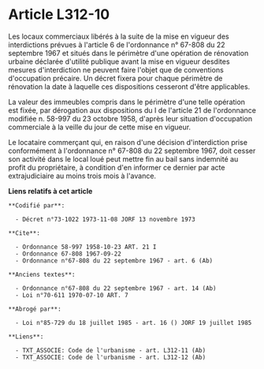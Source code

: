 # Article L312-10

Les locaux commerciaux libérés à la suite de la mise en vigueur des interdictions prévues à l'article 6 de l'ordonnance n°
67-808 du 22 septembre 1967 et situés dans le périmètre d'une opération de rénovation urbaine déclarée d'utilité publique
avant la mise en vigueur desdites mesures d'interdiction ne peuvent faire l'objet que de conventions d'occupation précaire.
Un décret fixera pour chaque périmètre de rénovation la date à laquelle ces dispositions cesseront d'être applicables.

La valeur des immeubles compris dans le périmètre d'une telle opération est fixée, par dérogation aux dispositions du I de
l'article 21 de l'ordonnance modifiée n. 58-997 du 23 octobre 1958, d'après leur situation d'occupation commerciale à la
veille du jour de cette mise en vigueur.

Le locataire commerçant qui, en raison d'une décision d'interdiction prise conformément à l'ordonnance n° 67-808 du 22
septembre 1967, doit cesser son activité dans le local loué peut mettre fin au bail sans indemnité au profit du propriétaire,
à condition d'en informer ce dernier par acte extrajudiciaire au moins trois mois à l'avance.

**Liens relatifs à cet article**

	**Codifié par**:

	  - Décret n°73-1022 1973-11-08 JORF 13 novembre 1973

	**Cite**:

	  - Ordonnance 58-997 1958-10-23 ART. 21 I
	  - Ordonnance 67-808 1967-09-22
	  - Ordonnance n°67-808 du 22 septembre 1967 - art. 6 (Ab)

	**Anciens textes**:

	  - Ordonnance n°67-808 du 22 septembre 1967 - art. 14 (Ab)
	  - Loi n°70-611 1970-07-10 ART. 7

	**Abrogé par**:

	  - Loi n°85-729 du 18 juillet 1985 - art. 16 () JORF 19 juillet 1985

	**Liens**:

	  - TXT_ASSOCIE: Code de l'urbanisme - art. L312-11 (Ab)
	  - TXT_ASSOCIE: Code de l'urbanisme - art. L312-12 (Ab)
